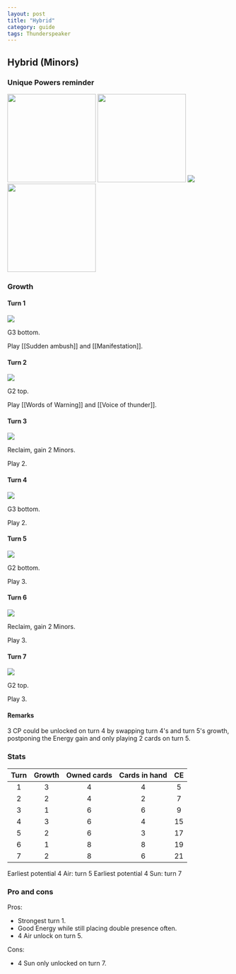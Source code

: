 ```yaml
---  
layout: post  
title: "Hybrid"  
category: guide  
tags: Thunderspeaker
---
```


## Hybrid (Minors)


### Unique Powers reminder

<img src="/assets/images/Sudden ambush.jpg" width="200"/> <img src="/assets/images/Words of warning.jpg" width="200"/> <img src="/assets/images/Voice of thunder.jpg"/> <img src="/assets/images/Manifestation of power and glory.jpg" width="200"/>

### Growth

#### Turn 1

![](/assets/images/Thunderspeaker0-1.png)

G3 bottom. 

Play [[Sudden ambush]] and [[Manifestation]].

#### Turn 2

![](/assets/images/Thunderspeaker2-1.png)

G2 top.

Play [[Words of Warning]] and [[Voice of thunder]].

#### Turn 3

![](/assets/images/Thunderspeaker2-1.png)

Reclaim, gain 2 Minors.

Play 2.

#### Turn 4

![](/assets/images/Thunderspeaker2-2.png)

G3 bottom.

Play 2.

#### Turn 5

![](/assets/images/Thunderspeaker2-4.png)

G2 bottom.

Play 3.

#### Turn 6

![](/assets/images/Thunderspeaker2-4.png)

Reclaim, gain 2 Minors.

Play 3.

#### Turn 7

![](/assets/images/Thunderspeaker4-4.png)

G2 top.

Play 3.

#### Remarks

3 CP could be unlocked on turn 4 by swapping turn 4's and turn 5's growth, postponing the Energy gain and only playing 2 cards on turn 5.


### Stats


Turn | Growth | Owned cards | Cards in hand | CE
:--: | :--: | :--: | :--: | :--:
1 | 3 |   4   |  4  |  5
2 | 2 |   4   |  2  |  7
3 | 1 |   6   |  6  |  9
4 | 3 |   6   |  4  | 15
5 | 2 |   6   |  3  | 17
6 | 1 |   8   |  8  | 19
7 | 2 |   8   |  6  | 21

Earliest potential 4 Air: turn 5
Earliest potential 4 Sun: turn 7

### Pro and cons

Pros:
- Strongest turn 1.
- Good Energy while still placing double presence often.
- 4 Air unlock on turn 5.

Cons:
- 4 Sun only unlocked on turn 7.
